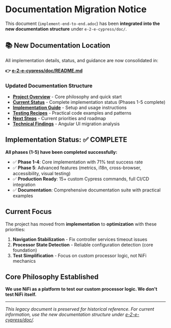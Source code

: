 # Documentation Migration Notice

This document (`implement-end-to-end.adoc`) has been **integrated into the new documentation structure** under `e-2-e-cypress/doc/`.

## 📚 New Documentation Location

All implementation details, status, and guidance are now consolidated in:

**👉 [e-2-e-cypress/doc/README.md](../e-2-e-cypress/doc/README.md)**

### Updated Documentation Structure

- **[Project Overview](../e-2-e-cypress/doc/overview.md)** - Core philosophy and quick start
- **[Current Status](../e-2-e-cypress/doc/current-status.md)** - Complete implementation status (Phases 1-5 complete)
- **[Implementation Guide](../e-2-e-cypress/doc/implementation-guide.md)** - Setup and usage instructions
- **[Testing Recipes](../e-2-e-cypress/doc/recipes-and-howto.md)** - Practical code examples and patterns
- **[Next Steps](../e-2-e-cypress/doc/tasks-and-next-steps.md)** - Current priorities and roadmap
- **[Technical Findings](../e-2-e-cypress/doc/findings-and-analysis.md)** - Angular UI migration analysis

## Implementation Status: ✅ COMPLETE

**All phases (1-5) have been completed successfully:**

- ✅ **Phase 1-4**: Core implementation with 71% test success rate
- ✅ **Phase 5**: Advanced features (metrics, i18n, cross-browser, accessibility, visual testing)
- ✅ **Production Ready**: 15+ custom Cypress commands, full CI/CD integration
- ✅ **Documentation**: Comprehensive documentation suite with practical examples

## Current Focus

The project has moved from **implementation** to **optimization** with these priorities:

1. **Navigation Stabilization** - Fix controller services timeout issues
2. **Processor State Detection** - Reliable configuration detection (core foundation)  
3. **Test Simplification** - Focus on custom processor logic, not NiFi mechanics

## Core Philosophy Established

**We use NiFi as a platform to test our custom processor logic. We don't test NiFi itself.**

---

*This legacy document is preserved for historical reference. For current information, use the new documentation structure under [e-2-e-cypress/doc/](../e-2-e-cypress/doc/).*
